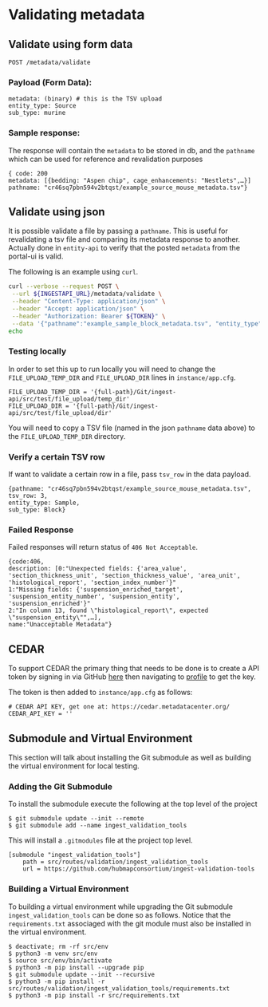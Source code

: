 # Validating metadata 

## Validate using form data
`POST /metadata/validate`

### Payload (Form Data):
```
metadata: (binary) # this is the TSV upload
entity_type: Source
sub_type: murine
```

### Sample response:
The response will contain the `metadata` to be stored in db, and the `pathname` which can be used for reference and revalidation purposes
```
{ code: 200
metadata: [{bedding: "Aspen chip", cage_enhancements: "Nestlets",…}]
pathname: "cr46sq7pbn594v2btqst/example_source_mouse_metadata.tsv"}
```

## Validate using json
It is possible validate a file by passing a `pathname`.
This is useful for revalidating a tsv file and comparing its metadata response to another.
Actually done in `entity-api` to verify that the posted `metadata` from the portal-ui is valid.

The following is an example using `curl`.
``` bash
curl --verbose --request POST \
 --url ${INGESTAPI_URL}/metadata/validate \
 --header "Content-Type: application/json" \
 --header "Accept: application/json" \
 --header "Authorization: Bearer ${TOKEN}" \
 --data '{"pathname":"example_sample_block_metadata.tsv", "entity_type":"Sample", "sub_type": "Block"}'
echo
```

### Testing locally

In order to set this up to run locally you will need to change
the `FILE_UPLOAD_TEMP_DIR` and `FILE_UPLOAD_DIR` lines in `instance/app.cfg`.
```
FILE_UPLOAD_TEMP_DIR = '{full-path}/Git/ingest-api/src/test/file_upload/temp_dir'
FILE_UPLOAD_DIR = '{full-path}/Git/ingest-api/src/test/file_upload/dir'
```
You will need to copy a TSV file (named in the json `pathname` data above) to the `FILE_UPLOAD_TEMP_DIR` directory.

### Verify a certain TSV row

If want to validate a certain row in a file, pass `tsv_row` in the data payload.
```
{pathname: "cr46sq7pbn594v2btqst/example_source_mouse_metadata.tsv",
tsv_row: 3,
entity_type: Sample,
sub_type: Block}
```

### Failed Response
Failed responses will return status of `406 Not Acceptable`.
```
{code:406,
description: [0:"Unexpected fields: {'area_value', 'section_thickness_unit', 'section_thickness_value', 'area_unit', 'histological_report', 'section_index_number'}"
1:"Missing fields: {'suspension_enriched_target', 'suspension_entity_number', 'suspension_entity', 'suspension_enriched'}"
2:"In column 13, found \"histological_report\", expected \"suspension_entity\"",…],
name:"Unacceptable Metadata"}
```

## CEDAR

To support CEDAR the primary thing that needs to be done is to create a API token
by signing in via GitHub [here](https://cedar.metadatacenter.org/) then navigating to
[profile](https://cedar.metadatacenter.org/profile) to get the key.

The token is then added to `instance/app.cfg` as follows:
```commandline
# CEDAR API KEY, get one at: https://cedar.metadatacenter.org/
CEDAR_API_KEY = ''
```

## Submodule and Virtual Environment

This section will talk about installing the Git submodule
as well as building the virtual environment for local testing.

### Adding the Git Submodule

To install the submodule execute the following at the top level of the project
```commandline
$ git submodule update --init --remote
$ git submodule add --name ingest_validation_tools
```

This will install a `.gitmodules` file at the project top level.
```commandline
[submodule "ingest_validation_tools"]
	path = src/routes/validation/ingest_validation_tools
	url = https://github.com/hubmapconsortium/ingest-validation-tools
```

### Building a Virtual Environment

To building a virtual environment while upgrading the Git submodule `ingest_validation_tools`
can be done so as follows. Notice that the `requirements.txt` associaged
with the git module must also be installed in the virtual environment.

```commandline
$ deactivate; rm -rf src/env
$ python3 -m venv src/env
$ source src/env/bin/activate
$ python3 -m pip install --upgrade pip
$ git submodule update --init --recursive
$ python3 -m pip install -r src/routes/validation/ingest_validation_tools/requirements.txt
$ python3 -m pip install -r src/requirements.txt
```

